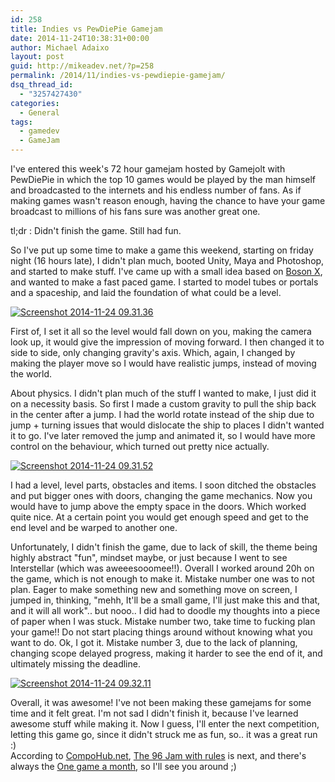 ```yaml
---
id: 258
title: Indies vs PewDiePie Gamejam
date: 2014-11-24T10:38:31+00:00
author: Michael Adaixo
layout: post
guid: http://mikeadev.net/?p=258
permalink: /2014/11/indies-vs-pewdiepie-gamejam/
dsq_thread_id:
  - "3257427430"
categories:
  - General
tags:
  - gamedev
  - GameJam
---
```

I've entered this week's 72 hour gamejam hosted by Gamejolt with PewDiePie in which the top 10 games would be played by the man himself and broadcasted to the internets and his endless number of fans. As if making games wasn't reason enough, having the chance to have your game broadcast to millions of his fans sure was another great one. 

tl;dr : Didn't finish the game. Still had fun.

So I've put up some time to make a game this weekend, starting on friday night (16 hours late), I didn't plan much, booted Unity, Maya and Photoshop, and started to make stuff. I've came up with a small idea based on [Boson X](http://www.boson-x.com/), and wanted to make a fast paced game. I started to model tubes or portals and a spaceship, and laid the foundation of what could be a level. 

[<img src="http://mikeadev.net/content/img/Screenshot-2014-11-24-09.31.36.png" alt="Screenshot 2014-11-24 09.31.36" />](http://mikeadev.net/content/img/Screenshot-2014-11-24-09.31.36.png)

First of, I set it all so the level would fall down on you, making the camera look up, it would give the impression of moving forward. I then changed it to side to side, only changing gravity's axis. Which, again, I changed by making the player move so I would have realistic jumps, instead of moving the world.

About physics. I didn't plan much of the stuff I wanted to make, I just did it on a necessity basis. So first I made a custom gravity to pull the ship back in the center after a jump. I had the world rotate instead of the ship due to jump + turning issues that would dislocate the ship to places I didn't wanted it to go. I've later removed the jump and animated it, so I would have more control on the behaviour, which turned out pretty nice actually.

[<img src="http://mikeadev.net/content/img/Screenshot-2014-11-24-09.31.52.png" alt="Screenshot 2014-11-24 09.31.52" />](http://mikeadev.net/content/img/Screenshot-2014-11-24-09.31.52.png)

I had a level, level parts, obstacles and items. I soon ditched the obstacles and put bigger ones with doors, changing the game mechanics. Now you would have to jump above the empty space in the doors. Which worked quite nice. At a certain point you would get enough speed and get to the end level and be warped to another one.

Unfortunately, I didn't finish the game, due to lack of skill, the theme being highly abstract "fun", mindset maybe, or just because I went to see Interstellar (which was aweeesooomee!!). Overall I worked around 20h on the game, which is not enough to make it. Mistake number one was to not plan. Eager to make something new and something move on screen, I jumped in, thinking, "mehh, It'll be a small game, I'll just make this and that, and it will all work".. but nooo.. I did had to doodle my thoughts into a piece of paper when I was stuck. Mistake number two, take time to fucking plan your game!! Do not start placing things around without knowing what you want to do. Ok, I got it. Mistake number 3, due to the lack of planning, changing scope delayed progress, making it harder to see the end of it, and ultimately missing the deadline.

[<img src="http://mikeadev.net/content/img/Screenshot-2014-11-24-09.32.11-300x260.png" alt="Screenshot 2014-11-24 09.32.11" />](http://mikeadev.net/content/img/Screenshot-2014-11-24-09.32.11.png)

Overall, it was awesome! I've not been making these gamejams for some time and it felt great. I'm not sad I didn't finish it, because I've learned awesome stuff while making it. Now I guess, I'll enter the next competition, letting this game go, since it didn't struck me as fun, so.. it was a great run :)  
According to [CompoHub.net](http://compohub.net/), [The 96 Jam with rules](http://jams.gamejolt.io/The96h-Jam-withrules) is next, and there's always the [One game a month](http://www.onegameamonth.com/), so I'll see you around ;)